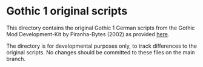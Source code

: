 # Gothic 1 original scripts

This directory contains the original Gothic 1 German scripts from the Gothic Mod Development-Kit by Piranha-Bytes (2002) as provided [here](https://www.worldofgothic.de/dl/download_28.htm).

The directory is for developmental purposes only, to track differences to the original scripts. No changes should be committed to these files on the main branch.
